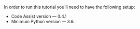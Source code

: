 In order to run this tutorial you'll need to have the following setup:

- Code Assist version — 0.4.1
- Minimum Python version — 3.6.